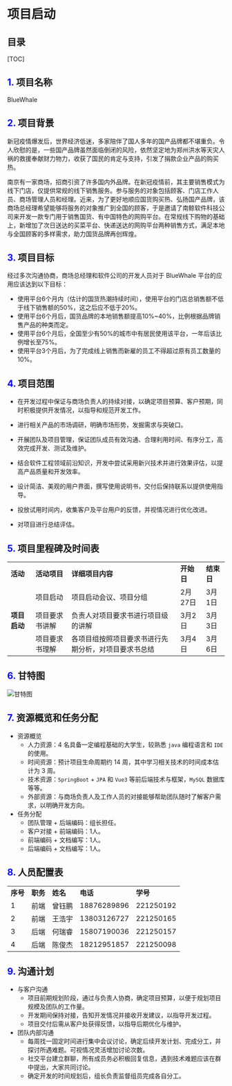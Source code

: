 # 项目启动

## 目录

[TOC]

## <font color="blue">1.</font> 项目名称

BlueWhale



## <font color="blue">2.</font> 项目背景

新冠疫情爆发后，世界经济低迷，多家陪伴了国人多年的国产品牌都不堪重负。令人欣慰的是，一些国产品牌虽然面临倒闭的风险，依然坚定地为郑州洪水等天灾人祸的救援奉献财力物力，收获了国民的肯定与支持，引发了捐款企业产品的购买热。

南京有一家商场，招商引资了许多国内外品牌。在新冠疫情前，其主要销售模式为线下门店，仅提供常规的线下销售服务。参与服务的对象包括顾客、门店工作人员、商场管理人员和经理。近来，为了更好地顺应国货购买热、弘扬国产品牌，该商场总经理希望能够将服务的对象推广到全国的顾客，于是邀请了南鲸软件科技公司来开发一款专门用于销售国货、有中国特色的网购平台。在常规线下购物的基础上，新增加了次日送达的买菜平台、快递送达的网购平台两种销售方式，满足本地与全国顾客的多样需求，助力国货品牌再创辉煌。



## <font color="blue">3.</font> 项目目标

经过多次沟通协商，商场总经理和软件公司的开发人员对于 BlueWhale 平台的应用应该达到以下目标：

* 使用平台6个月内（估计的国货热潮持续时间），使用平台的门店总销售额不低于线下销售额的50%，这之后应不低于20%。
* 使用平台6个月后，国货品牌的本地销售额提高10%~40%，比例根据品牌销售产品的种类而定。
* 使用平台6个月后，全国至少有50%的城市中有居民使用该平台，一年后该比例增长至75%。
* 使用平台3个月后，为了完成线上销售而新雇的员工不得超过原有员工数量的10%。



## <font color="blue">4.</font> 项目范围

* 在开发过程中保证与商场负责人的持续对接，以确定项目预算、客户预期，同时积极提供开发情况，以指导和规范开发工作。

* 进行相关产品的市场调研，明确市场形势，发掘需求与突破口。

* 开展团队及项目管理，保证团队成员有效沟通、合理利用时间、有序分工，高效完成开发、测试及维护。

* 结合软件工程领域前沿知识，开发中尝试采用新兴技术并进行效果评估，以提高产品质量和开发效率。

* 设计简洁、美观的用户界面，撰写使用说明书，交付后保持联系以提供使用指导。

* 投放试用时间内，收集客户及平台用户的反馈，并视情况进行优化改进。

* 对项目进行总结评估。

  

## <font color="blue">5.</font> 项目里程碑及时间表

<table>
    <tr>
        <td><b>活动</b></td>
        <td><b>活动项目</b></td>
        <td><b>详细项目内容</b></td>
        <td><b>开始日</b></td>
        <td><b>结束日</b></td>
    </tr>
    <!--项目启动-->
    <tr>
        <td rowspan="3"><b>项目启动</b></td>
        <td>项目启动</td>
        <td>项目启动会议、项目分组</td>
        <td>2月27日</td>
        <td>3月1日</td>
    </tr>
    <tr>
        <td>项目要求书讲解</td>
        <td>负责人对项目要求书进行项目级的讲解</td>
        <td>3月2日</td>
        <td>3月3日</td>
    </tr>
    <tr>
        <td>项目要求书理解</td>
        <td>各项目组按照项目要求书进行先期分析，对项目要求书总结</td>
        <td>3月4日</td>
        <td>3月6日</td>
    </tr>
</table>




## <font color="blue">6.</font> 甘特图

![甘特图](C:\Users\52616\Desktop\Directory\图片\甘特图.png)




## <font color="blue">7.</font> 资源概览和任务分配
* 资源概览
  * 人力资源：4 名具备一定编程基础的大学生，较熟悉 ```java``` 编程语言和 ```IDE``` 的使用。
  * 时间资源：预计项目生命周期约 14 周，其中学习相关技术的时间成本估计为 3 周。
  * 技术资源：```SpringBoot``` + ```JPA``` 和 ```Vue3``` 等前后端技术与框架，```MySQL``` 数据库等等。
  * 外部资源：与商场负责人及工作人员的对接能够帮助团队随时了解客户需求，以明确开发方向。
* 任务分配
  * 团队管理 + 后端编码：组长担任。
  * 客户对接 + 前端编码：1人。
  * 前端编码 + 文档编写：1人。
  * 后端编码 + 文档编写：1人。




## <font color="blue">8.</font> 人员配置表

<table>
    <tr>
        <td><b>序号</b></td>
        <td><b>职务</b></td>
        <td><b>姓名</b></td>
        <td><b>电话</b></td>
        <td><b>学号</b></td>
    </tr>
    <tr>
        <td>1</td>
        <td>前端</td>
        <td>曾钰鹏</td>
        <td>18876289896</td>
        <td>221250192</td>
    </tr>
    <tr>
        <td>2</td>
        <td>前端</td>
        <td>王浩宇</td>
        <td>13803126727</td>
        <td>221250165</td>
    </tr>
    <tr>
        <td>3</td>
        <td>后端</td>
        <td>何瑞睿</td>
        <td>15807190036</td>
        <td>221250157</td>
    </tr>
    <tr>
        <td>4</td>
        <td>后端</td>
        <td>陈俊杰</td>
        <td>18212951857</td>
        <td>221250098</td>
    </tr>
</table>



## <font color="blue">9.</font> 沟通计划

* 与客户沟通
  * 项目前期规划阶段，通过与负责人协商，确定项目预算，以便于规划项目规模及团队的工作量。
  * 开发期间保持对接，告知开发情况并接收开发建议，以指导开发过程。
  * 项目交付后需从客户处获得反馈，以指导后期优化与维护。
* 团队内部沟通
  * 每周找一固定时间进行集中会议讨论，确定后续开发计划、完成分工，并探讨所遇难题。可视情况灵活增加讨论次数。
  * 社交平台建立群聊，所有成员务必积极回复信息，遇到技术难题应该在群中提出，大家共同讨论。
  * 确定开发的时间规划后，组长负责监督组员完成各自分工。

